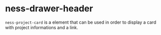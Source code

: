 ness-drawer-header
============

`ness-project-card` is a element that can be used in order to display a card with project informations and a link.